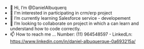 - 👋 Hi, I’m @DanielAlbuquerq
- 👀 I'm interested in participating in crm/erp project
- 🌱 I’m currently learning Salesforce service - developement 
- 💞️ I’m looking to collaborate on project in which a can learn and understand how to code correctly. 
- 📫 How to reach me ... Number: (11) 964548597 - LinkedLn: https://www.linkedin.com/in/daniel-albuquerque-0a693215a/

<!---
DanielAlbuquerq/DanielAlbuquerq is a ✨ special ✨ repository because its `README.md` (this file) appears on your GitHub profile.
You can click the Preview link to take a look at your changes.
--->
